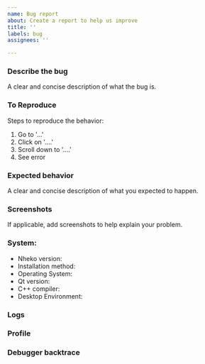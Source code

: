 ```yaml
---
name: Bug report
about: Create a report to help us improve
title: ''
labels: bug
assignees: ''

---
```


### Describe the bug
A clear and concise description of what the bug is.

### To Reproduce
Steps to reproduce the behavior:
1. Go to '...'
2. Click on '....'
3. Scroll down to '....'
4. See error

### Expected behavior
A clear and concise description of what you expected to happen.

### Screenshots
If applicable, add screenshots to help explain your problem.

### System:

- Nheko version: <!-- Get the version from the settings menu (bottom left corner)  -->
- Installation method: <!-- AppImage, some repository, local build etc -->
- Operating System:
- Qt version: <!-- If you compiled it yourself -->
- C++ compiler: <!-- if you compiled it yourself -->
- Desktop Environment: <!-- for Linux -->

### Logs
<!-- If applicable -->

<!-- The log file is located in
    Linux: ~/.cache/nheko/
    macOS: ~/Library/Caches/nheko or /Library/Caches/nheko
    Windows: C:/Users/<USER>/AppData/Local/nheko/cache
-->

### Profile
<!-- If applicable -->

<!-- 
Using a non-default profile may introduce some bugs. If you're not
using the default profile, please include that. (You don't need to
include what your profile name is; instead, just mention that you are
not using the default profile.)
-->

### Debugger backtrace
<!-- 
If the program crashed send a backtrace:

You can retrieve a backtrace by building nheko with -DCMAKE_BUILD_TYPE=Debug
and running it through gdb or lldb.

gdb ./build/nheko

>> run

... Make the program crash

>> bt

... Paste a link of the output below (Use a pastebin, don't paste directly in the github issue).
-->
